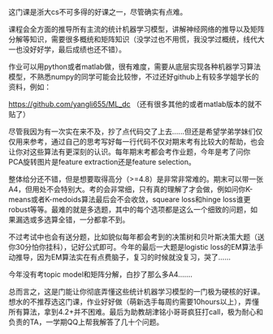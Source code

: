 这门课是浙大cs不可多得的好课之一，尽管确实有点难。

课程会全方面的推导所有主流的统计机器学习模型，讲解神经网络的推导以及矩阵分解等知识，需要很多概统和矩阵知识（没学过也不用慌，我没学过概统，线代大一也没好好学，最后成绩也还不错）。

作业可以用python或者matlab做，很有难度，需要从底层实现各种机器学习算法模型，不熟悉numpy的同学可能会比较惨，不过还好github上有较多学姐学长的资料，例如：

https://github.com/yangli655/ML_dc （还有很多其他的或者matlab版本的就不贴了）

尽管我因为有一次实在来不及，抄了点代码交了上去…...但还是希望学弟学妹们仅仅用来参考，通过自己的思考写好每一行代码不仅对期末考有比较大的帮助，也会让你对这些算法有更深刻的认识。每年期末考都会考作业题，今年是考了问你PCA旋转图片是feature extraction还是feature selection。



整体给分还不错，但是想要取得高分（>=4.8）是非常非常难的。期末可以带一张A4，但用处不会特别大。考的会非常细，只有真的理解了才会做，例如问你K-means或者K-medoids算法最后会不会收敛，squeare loss和hinge loss谁更robust等等。最难的就是多选题，其中的每个选项都是这么一个细致的问题，如果漏选或多选算全错，一分都拿不到。

不过考试中也会有送分题，比如貌似每年都会考到的决策树和贝叶斯决策大题（送你30分怕你挂科），记好公式即可。今年的最后一大题是logistic loss的EM算法手动推导，因为EM算法实在有点费脑子，复习的时候就没复习，哭了…...

今年没有考topic model和矩阵分解，白抄了那么多A4…….

总而言之，这是门能让你彻底弄懂这些统计机器学习模型的一门极为硬核的好课。想水的不推荐选这门课，作业好好做（萌新选手每周约需要10hours以上），弄懂所有算法，拿到4.2+并不困难。最后为助教胡津铭小哥哥疯狂打call，极为耐心和负责的TA，一学期QQ上帮我解答了几十个问题。